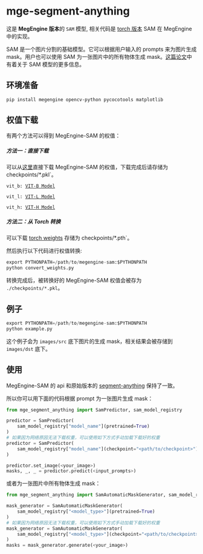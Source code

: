 # mge-segment-anything

这是 **MegEngine 版本**的 `SAM` 模型, 相关代码是 [torch 版本](https://github.com/facebookresearch/segment-anything/tree/main) SAM 在 MegEngine 中的实现。

SAM 是一个图片分割的基础模型。它可以根据用户输入的 prompts 来为图片生成 mask。用户也可以使用 SAM 为一张图片中的所有物体生成 mask。[这篇论文](https://ai.facebook.com/research/publications/segment-anything/)中有着关于 SAM 模型的更多信息。

## 环境准备

```bash
pip install megengine opencv-python pycocotools matplotlib
```

## 权值下载

有两个方法可以得到 MegEngine-SAM 的权值：

##### 方法一：直接下载

可以从[这里](https://huggingface.co/ccq-mgevii/MegEngine-SAM/tree/main)直接下载 MegEngine-SAM 的权值，下载完成后请存储为 checkpoints/*.pkl`。

`vit_b: `[`VIT-B Model`](https://huggingface.co/ccq-mgevii/MegEngine-SAM/resolve/main/sam_vit_b_01ec64.pkl)

`vit_l: `[`VIT-L Model`](https://huggingface.co/ccq-mgevii/MegEngine-SAM/resolve/main/sam_vit_l_0b3195.pkl)

`vit_h: `[`VIT-H Model`](https://huggingface.co/ccq-mgevii/MegEngine-SAM/resolve/main/sam_vit_h_4b8939.pkl)

##### 方法二：从 Torch 转换

可以下载 [torch weights](https://github.com/facebookresearch/segment-anything/tree/main#model-checkpoints) 存储为 checkpoints/*.pth`。

然后执行以下代码进行权值转换:

```python
export PYTHONPATH=/path/to/megengine-sam:$PYTHONPATH
python convert_weights.py
```

转换完成后，被转换好的 MegEngine-SAM 权值会被存为 `./checkpoints/*.pkl`。

## 例子

```python
export PYTHONPATH=/path/to/megengine-sam:$PYTHONPATH
python example.py
```

这个例子会为 `images/src` 底下图片的生成 mask，相关结果会被存储到 `images/dst` 底下。

## 使用

MegEngine-SAM 的 api 和原始版本的 [segment-anything](https://github.com/facebookresearch/segment-anything/tree/main) 保持了一致。

所以你可以用下面的代码根据 prompt 为一张图片生成 mask：

```python
from mge_segment_anything import SamPredictor, sam_model_registry

predictor = SamPredictor(
    sam_model_registry["model_name"](pretrained=True)
)
# 如果因为网络原因无法下载权重，可以使用如下方式手动加载下载好的权重
predictor = SamPredictor(
    sam_model_registry["model_name"](checkpoint="<path/to/checkpoint>")
)

predictor.set_image(<your_image>)
masks, _, _ = predictor.predict(<input_prompts>)
```

或者为一张图片中所有物体生成 mask：

```python
from mge_segment_anything import SamAutomaticMaskGenerator, sam_model_registry

mask_generator = SamAutomaticMaskGenerator(
    sam_model_registry["<model_type>"](pretrained=True)
)
# 如果因为网络原因无法下载权重，可以使用如下方式手动加载下载好的权重
mask_generator = SamAutomaticMaskGenerator(
    sam_model_registry["<model_type>"](checkpoint="<path/to/checkpoint>")
)
masks = mask_generator.generate(<your_image>)
```
